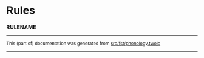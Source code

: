 

# Rules

**RULENAME**  

* * *

<small>This (part of) documentation was generated from [src/fst/phonology.twolc](https://github.com/giellalt/lang-ciw/blob/main/src/fst/phonology.twolc)</small>

---

